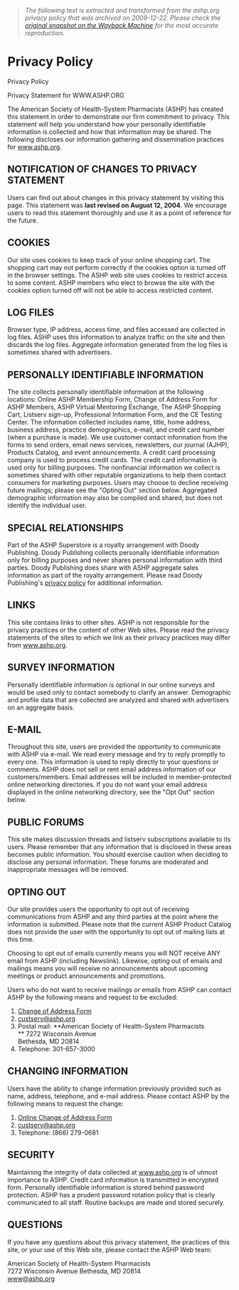 > *The following text is extracted and transformed from the ashp.org privacy policy that was archived on 2009-12-22. Please check the [original snapshot on the Wayback Machine](https://web.archive.org/web/20091222205236id_/http%3A//www.ashp.org/privacy) for the most accurate reproduction.*

# Privacy Policy

Privacy Policy 

Privacy Statement for WWW.ASHP.ORG

The American Society of Health-System Pharmacists (ASHP) has created this statement in order to demonstrate our firm commitment to privacy. This statement will help you understand how your personally identifiable information is collected and how that information may be shared. The following discloses our information gathering and dissemination practices for www.ashp.org. 

## NOTIFICATION OF CHANGES TO PRIVACY STATEMENT 

Users can find out about changes in this privacy statement by visiting this page. This statement was **last revised on August 12, 2004**. We encourage users to read this statement thoroughly and use it as a point of reference for the future. 

## COOKIES 

Our site uses cookies to keep track of your online shopping cart. The shopping cart may not perform correctly if the cookies option is turned off in the browser settings. The ASHP web site uses cookies to restrict access to some content. ASHP members who elect to browse the site with the cookies option turned off will not be able to access restricted content. 

## LOG FILES 

Browser type, IP address, access time, and files accessed are collected in log files. ASHP uses this information to analyze traffic on the site and then discards the log files. Aggregate information generated from the log files is sometimes shared with advertisers. 

## PERSONALLY IDENTIFIABLE INFORMATION 

The site collects personally identifiable information at the following locations: Online ASHP Membership Form, Change of Address Form for ASHP Members, ASHP Virtual Mentoring Exchange, The ASHP Shopping Cart, Listserv sign-up, Professional Information Form, and the CE Testing Center. The information collected includes name, title, home address, business address, practice demographics, e-mail, and credit card number (when a purchase is made). We use customer contact information from the forms to send orders, email news services, newsletters, our journal (AJHP), Products Catalog, and event announcements. A credit card processing company is used to process credit cards. The credit card information is used only for billing purposes. The nonfinancial information we collect is sometimes shared with other reputable organizations to help them contact consumers for marketing purposes. Users may choose to decline receiving future mailings; please see the "Opting Out" section below. Aggregated demographic information may also be compiled and shared, but does not identify the individual user. 

## SPECIAL RELATIONSHIPS 

Part of the ASHP Superstore is a royalty arrangement with Doody Publishing. Doody Publishing collects personally identifiable information only for billing purposes and never shares personal information with third parties. Doody Publishing does share with ASHP aggregate sales information as part of the royalty arrangement. Please read Doody Publishing's [privacy policy](http://www.doody.com/Rev450WebScripts/aboutPrivacy.asp?ShoppingCartID=0SOCLAB1160840-) for additional information. 

## LINKS 

This site contains links to other sites. ASHP is not responsible for the privacy practices or the content of other Web sites. Please read the privacy statements of the sites to which we link as their privacy practices may differ from www.ashp.org. 

## SURVEY INFORMATION 

Personally identifiable information is optional in our online surveys and would be used only to contact somebody to clarify an answer. Demographic and profile data that are collected are analyzed and shared with advertisers on an aggregate basis. 

## E-MAIL 

Throughout this site, users are provided the opportunity to communicate with ASHP via e-mail. We read every message and try to reply promptly to every one. This information is used to reply directly to your questions or comments. ASHP does not sell or rent email address information of our customers/members. Email addresses will be included in member-protected online networking directories. If you do not want your email address displayed in the online networking directory, see the "Opt Out" section below. 

## PUBLIC FORUMS 

This site makes discussion threads and listserv subscriptions available to its users. Please remember that any information that is disclosed in these areas becomes public information. You should exercise caution when deciding to disclose any personal information. These forums are moderated and inappropriate messages will be removed. 

## OPTING OUT 

Our site provides users the opportunity to opt out of receiving communications from ASHP and any third parties at the point where the information is submitted. Please note that the current ASHP Product Catalog does not provide the user with the opportunity to opt out of mailing lists at this time. 

Choosing to opt out of emails currently means you will NOT receive ANY email from ASHP (including Newslink). Likewise, opting out of emails and mailings means you will receive no announcements about upcoming meetings or product announcements and promotions. 

Users who do not want to receive mailings or emails from ASHP can contact ASHP by the following means and request to be excluded: 

  1. [Change of Address Form](http://www.ashp.org/go/account.aspx)
  2. [custserv@ashp.org](mailto:custserv@ashp.org)
  3. Postal mail: **American Society of Health-System Pharmacists  
** 7272 Wisconsin Avenue  
Bethesda, MD 20814
  4. Telephone: 301-657-3000 



## CHANGING INFORMATION 

Users have the ability to change information previously provided such as name, address, telephone, and e-mail address. Please contact ASHP by the following means to request the change: 

  1. [Online Change of Address Form](http://www.ashp.org/go/account.aspx)
  2. [custserv@ashp.org](mailto:custserv@ashp.org)
  3. Telephone: (866) 279-0681 



## SECURITY

Maintaining the integrity of data collected at www.ashp.org is of utmost importance to ASHP. Credit card information is transmitted in encrypted form. Personally identifiable information is stored behind password protection. ASHP has a prudent password rotation policy that is clearly communicated to all staff. Routine backups are made and stored securely. 

## QUESTIONS 

If you have any questions about this privacy statement, the practices of this site, or your use of this Web site, please contact the ASHP Web team: 

American Society of Health-System Pharmacists   
7272 Wisconsin Avenue Bethesda, MD 20814  
[www@ashp.org](mailto:www@ashp.org)
